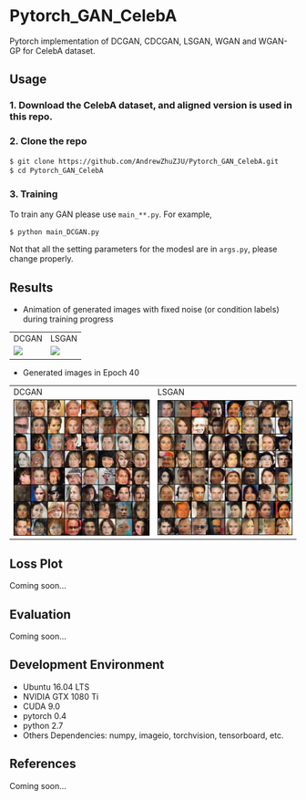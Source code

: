 # Pytorch_GAN_CelebA
Pytorch implementation of DCGAN, CDCGAN, LSGAN, WGAN and WGAN-GP for CelebA dataset.

## Usage
### 1. Download the CelebA dataset, and aligned version is used in this repo.
### 2. Clone the repo
```bash
$ git clone https://github.com/AndrewZhuZJU/Pytorch_GAN_CelebA.git
$ cd Pytorch_GAN_CelebA
```
### 3. Training
To train any GAN please use `main_**.py`. For example, 
```bash
$ python main_DCGAN.py
```
Not that all the setting parameters for the modesl are in `args.py`, please change properly.

## Results
* Animation of generated images with fixed noise (or condition labels) during training progress

<table align='center'>
	<tr>
		<td> DCGAN </td>
		<td> LSGAN </td>
	</tr>
	<tr>
		<td><img src='Images/dcgan_animation.gif'></td>
		<td><img src='Images/lsgan_animation.gif'></td>
	</tr>
</table>

* Generated images in Epoch 40
<table align='center'>
	<tr>
		<td> DCGAN </td>
		<td> LSGAN </td>
	</tr>
	<tr>
		<td><img src='Images/dcgan_epoch40.png'></td>
		<td><img src='Images/lsgan_epoch40.png'></td>
	</tr>
</table>

## Loss Plot
Coming soon...

## Evaluation
Coming soon...

## Development Environment
* Ubuntu 16.04 LTS
* NVIDIA GTX 1080 Ti
* CUDA 9.0
* pytorch 0.4
* python 2.7
* Others Dependencies: numpy, imageio, torchvision, tensorboard, etc.

## References
Coming soon...

